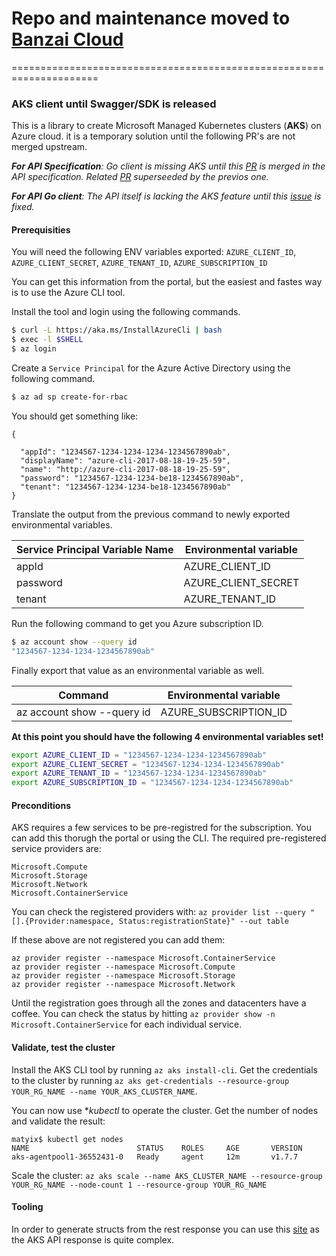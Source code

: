 # Repo and maintenance moved to [Banzai Cloud](https://github.com/banzaicloud/azure-aks-client)

=====================================================================


### AKS client until Swagger/SDK is released

This is a library to create Microsoft Managed Kubernetes clusters (**AKS**) on Azure cloud. it is a temporary solution until the following PR's are not merged upstream.

_**For API Specification**: Go client is missing AKS until this [PR](https://github.com/Azure/azure-rest-api-specs/pull/1956) is merged in the API specification.
Related [PR](https://github.com/Azure/azure-rest-api-specs/pull/1912) superseeded by the previos one._

_**For API Go client**: The API itself is lacking the AKS feature until this [issue](https://github.com/Azure/azure-sdk-for-go/issues/847) is fixed._

#### Prerequisities 

You will need the following ENV variables exported: `AZURE_CLIENT_ID`, `AZURE_CLIENT_SECRET`, `AZURE_TENANT_ID`, `AZURE_SUBSCRIPTION_ID`

You can get this information from the portal, but the easiest and fastes way is to use the Azure CLI tool.

Install the tool and login using the following commands.

```bash
$ curl -L https://aka.ms/InstallAzureCli | bash
$ exec -l $SHELL
$ az login
```

Create a `Service Principal` for the Azure Active Directory using the following command.

```bash
$ az ad sp create-for-rbac

```

You should get something like: 

``` 
{

  "appId": "1234567-1234-1234-1234-1234567890ab",
  "displayName": "azure-cli-2017-08-18-19-25-59",
  "name": "http://azure-cli-2017-08-18-19-25-59",
  "password": "1234567-1234-1234-be18-1234567890ab",
  "tenant": "1234567-1234-1234-be18-1234567890ab"
}
```

Translate the output from the previous command to newly exported environmental variables.

Service Principal Variable Name | Environmental variable
--- | ---
appId | AZURE_CLIENT_ID
password | AZURE_CLIENT_SECRET
tenant | AZURE_TENANT_ID

Run the following command to get you Azure subscription ID.

```bash
$ az account show --query id
"1234567-1234-1234-1234567890ab"
```

Finally export that value as an environmental variable as well.

Command| Environmental variable
--- | ---
az account show --query id | AZURE_SUBSCRIPTION_ID

**At this point you should have the following 4 environmental variables set!**

```bash
export AZURE_CLIENT_ID = "1234567-1234-1234-1234567890ab"
export AZURE_CLIENT_SECRET = "1234567-1234-1234-1234567890ab"
export AZURE_TENANT_ID = "1234567-1234-1234-1234567890ab"
export AZURE_SUBSCRIPTION_ID = "1234567-1234-1234-1234567890ab"
```

#### Preconditions

AKS requires a few services to be pre-registred for the subscription. You can add this thorugh the portal or using the CLI.
The required pre-registered service providers are: 

```
Microsoft.Compute
Microsoft.Storage
Microsoft.Network
Microsoft.ContainerService
```
You can check the registered providers with: `az provider list --query "[].{Provider:namespace, Status:registrationState}" --out table`

If these above are not registered you can add them: 

```
az provider register --namespace Microsoft.ContainerService
az provider register --namespace Microsoft.Compute
az provider register --namespace Microsoft.Storage
az provider register --namespace Microsoft.Network
```

Until the registration goes through all the zones and datacenters have a coffee. You can check the status by hitting `az provider show -n Microsoft.ContainerService` for each individual service.


#### Validate, test the cluster

Install the AKS CLI tool by running `az aks install-cli`. Get the credentials to the cluster by running `az aks get-credentials --resource-group YOUR_RG_NAME --name YOUR_AKS_CLUSTER_NAME`.

You can now use **kubectl* to operate the cluster. Get the number of nodes and validate the result: 

```
matyix$ kubectl get nodes
NAME                        STATUS    ROLES     AGE       VERSION
aks-agentpool1-36552431-0   Ready     agent     12m       v1.7.7
```

Scale the cluster: `az aks scale --name AKS_CLUSTER_NAME --resource-group YOUR_RG_NAME --node-count 1 --resource-group YOUR_RG_NAME`


#### Tooling

In order to generate structs from the rest response you can use this [site](https://mholt.github.io/json-to-go/) as the AKS API response is quite complex.
